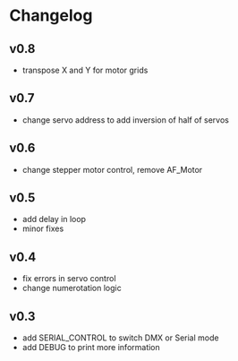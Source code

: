 
# Changelog

## v0.8
- transpose X and Y for motor grids

## v0.7

- change servo address to add inversion of half of servos

## v0.6

- change stepper motor control, remove AF_Motor

## v0.5

- add delay in loop
- minor fixes

## v0.4

- fix errors in servo control
- change numerotation logic

## v0.3

- add SERIAL_CONTROL to switch DMX or Serial mode
- add DEBUG to print more information

